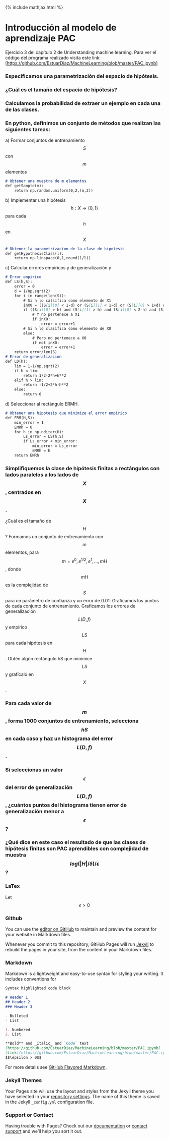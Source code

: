 {% include mathjax.html %}
# Introducción al modelo de aprendizaje PAC
Ejercicio 3 del capítulo 2 de Understanding machine learning.
Para ver el código del programa realizado visita este link: [https://github.com/EstuarDiaz/MachineLearning/blob/master/PAC.ipynb]

### Especificamos una parametrización del espacio de hipótesis.

### ¿Cuál es el tamaño del espacio de hipótesis?

### Calculamos la probabilidad de extraer un ejemplo en cada una de las clases.

### En python, definimos un conjunto de métodos que realizan las siguientes tareas: 
a) Formar conjuntos de entrenamiento $$S$$ con $$m$$ elementos
```markdown
# Obtener una muestra de m elementos
def getSample(m):
    return np.random.uniform(0,2,(m,2))
```
b) Implementar una hipótesis $$h:X \rightarrow \{0,1\}$$ para cada $$h$$ en $$X$$
```markdown
# Obtener la parametrizacion de la clase de hipotesis
def getHypothesisClass(l):
    return np.linspace(0,1,round(1/l))
```
c) Calcular errores empíricos y de generalización y 
```markdown
# Error empirico
def LS(h,S):
    error = 0
    d = 1/np.sqrt(2)
    for i in range(len(S)):
        # Si h lo calsifica como elemento de X1
        inX0 = ((S[i][0] < 1-d) or (S[i][1] < 1-d) or (S[i][0] > 1+d) or (S[i][1] > 1+d)) 
        if ((S[i][0] > h) and (S[i][1] > h) and (S[i][0] < 2-h) and (S[i][1] < 2-h)):
            # Y no pertenece a X1
            if inX0:
                error = error+1
        # Si h lo clasifica como elemento de X0
        else:
            # Pero no pertenece a X0
            if not inX0:
                error = error+1
    return error/len(S)
# Error de generalizacion
def LD(h):
    lim = 1-1/np.sqrt(2)
    if h < lim:
        return 1/2-2*h+h**2
    elif h > lim:
        return -1/2+2*h-h**2
    else:
        return 0
```
d) Seleccionar al rectángulo ERMH.
```markdown
# Obtener una hipotesis que minimize el error empirico
def ERM(H,S):
    min_error = 1
    EMRh = 0
    for h in np.nditer(H):
        Ls_error = LS(h,S) 
        if Ls_error < min_error:
            min_error = Ls_error
            EMRh = h
    return EMRh
```

### Simplifiquemos la clase de hipótesis finitas a rectángulos con lados paralelos a los lados de $$X$$, centrados en $$X$$. 

¿Cuál es el tamaño de $$H$$? 
Formamos un conjunto de entrenamiento con $$m$$ elementos, para $$m=e^0,e^{1/2},e^1,…,mH$$, donde $$mH$$ es la complejidad de $$S$$ para un parámetro de confianza y un error de 0.01. Graficamos los puntos de cada conjunto de entrenamiento. 
Graficamos los errores de generalización $$L(D,f)$$ y empírico $$LS$$ para cada hipótesis en $$H$$. Obtén algún rectángulo hS que minimice $$LS$$ y grafícalo en $$X$$.

### Para cada valor de $$m$$, forma 1000 conjuntos de entrenamiento, selecciona $$hS$$ en cada caso y haz un histograma del error $$L(D,f)$$.

### Si seleccionas un valor $$\epsilon$$ del error de generalización $$L(D,f)$$, ¿cuántos puntos del histograma tienen error de generalización menor a $$\epsilon$$?

### ¿Qué dice en este caso el resultado de que las clases de hipótesis finitas son PAC aprendibles con complejidad de muestra $$log(|H|/\delta)/\epsilon$$?


### LaTex
Let $$\epsilon > 0$$

### Github
You can use the [editor on GitHub](https://github.com/EstuarDiaz/MachineLearning/edit/master/README.md) to maintain and preview the content for your website in Markdown files.

Whenever you commit to this repository, GitHub Pages will run [Jekyll](https://jekyllrb.com/) to rebuild the pages in your site, from the content in your Markdown files.

### Markdown

Markdown is a lightweight and easy-to-use syntax for styling your writing. It includes conventions for

```markdown
Syntax highlighted code block

# Header 1
## Header 2
### Header 3

- Bulleted
- List

1. Numbered
2. List

**Bold** and _Italic_ and `Code` text
[https://github.com/EstuarDiaz/MachineLearning/blob/master/PAC.ipynb]
[Link](https://github.com/EstuarDiaz/MachineLearning/blob/master/PAC.ipynb) and ![Image](src)
$$\epsilon > 0$$
```

For more details see [GitHub Flavored Markdown](https://guides.github.com/features/mastering-markdown/).

### Jekyll Themes

Your Pages site will use the layout and styles from the Jekyll theme you have selected in your [repository settings](https://github.com/EstuarDiaz/MachineLearning/settings). The name of this theme is saved in the Jekyll `_config.yml` configuration file.

### Support or Contact

Having trouble with Pages? Check out our [documentation](https://help.github.com/categories/github-pages-basics/) or [contact support](https://github.com/contact) and we’ll help you sort it out.
